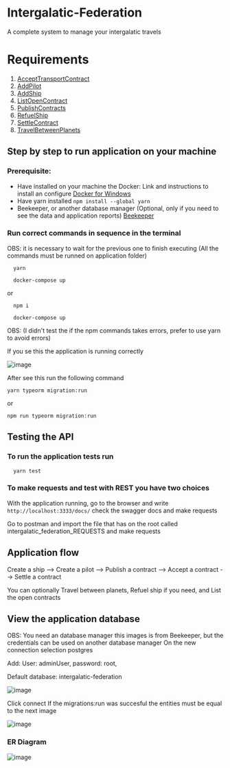 # Intergalatic-Federation
A complete system to manage your intergalatic travels

# Requirements
1. [AcceptTransportContract](./requirements/acceptTransportContract.md)
2. [AddPilot](./requirements/addPilot.md)
3. [AddShip](./requirements/addShip.md)
4. [ListOpenContract](./requirements/listOpenContracts.md)
5. [PublishContracts](./requirements/publishContract.md)
6. [RefuelShip](./requirements/refuelShip.md)
7. [SettleContract](./requirements/settleContract.md)
8. [TravelBetweenPlanets](./requirements/travelBetweenPlanets.md)

## Step by step to run application on your machine
### Prerequisite:
  * Have installed on your machine the Docker: Link and instructions to install an configure [Docker for Windows](https://docs.docker.com/desktop/windows/install/)
  * Have yarn installed `npm install --global yarn`
  * Beekeeper, or another database manager (Optional, only if you need to see the data and application reports) [Beekeeper](https://www.beekeeperstudio.io/)

### Run correct commands in sequence in the terminal 
OBS: it is necessary to wait for the previous one to finish executing (All the commands must be runned on application folder)

```shell
  yarn
  
  docker-compose up
```
or

```shell
  npm i
  
  docker-compose up
``` 
OBS: (I didn't test the if the npm commands takes errors, prefer to use yarn to avoid errors)

If you se this the application is running correctly

![image](https://user-images.githubusercontent.com/50158294/160213579-986df38b-27e1-483a-97bf-634ff3b17f73.png)

After see this run the following command

`yarn typeorm migration:run`

or

`npm run typeorm migration:run`

## Testing the API
### To run the application tests run
```shell
  yarn test
```

### To make requests and test with REST you have two choices
With the application running, go to the browser and write `http://localhost:3333/docs/` check the swagger docs and make requests

Go to postman and import the file that has on the root called intergalatic_federation_REQUESTS and make requests

## Application flow
Create a ship --> Create a pilot --> Publish a contract --> Accept a contract --> Settle a contract

You can optionally Travel between planets, Refuel ship if you need, and List the open contracts

## View the application database
OBS: You need an database manager this images is from Beekeeper, but the credentials can be used on another database manager
On the new connection selection postgres

Add:
User: adminUser, 
password: root, 

Default database: intergalatic-federation

![image](https://user-images.githubusercontent.com/50158294/160209498-621fbc07-b167-4c6a-aba6-6d4031c52e29.png)

Click connect
If the migrations:run was succesful the entities must be equal to the next image

![image](https://user-images.githubusercontent.com/50158294/160209732-708de984-0a67-4de5-ac3c-b08724b622ad.png)

### ER Diagram

![image](https://user-images.githubusercontent.com/50158294/160210581-9f99b12e-2871-413c-aad0-a662b6de6387.png)


